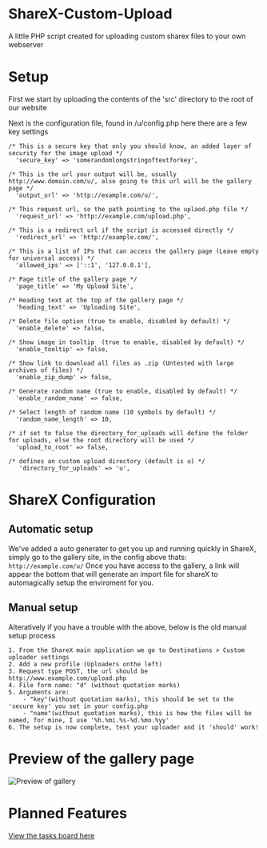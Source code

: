 # ShareX-Custom-Upload
A little PHP script created for uploading custom sharex files to your own webserver

# Setup
First we start by uploading the contents of the 'src' directory to the root of our website

Next is the configuration file, found in /u/config.php here there are a few key settings
```
/* This is a secure key that only you should know, an added layer of security for the image upload */
  'secure_key' => 'somerandomlongstringoftextforkey',

/* This is the url your output will be, usually http://www.domain.com/u/, also going to this url will be the gallery page */
  'output_url' => 'http://example.com/u/',

/* This request url, so the path pointing to the uplaod.php file */
  'request_url' => 'http://example.com/upload.php',

/* This is a redirect url if the script is accessed directly */
  'redirect_url' => 'http://example.com/',

/* This is a list of IPs that can access the gallery page (Leave empty for universal access) */
  'allowed_ips' => ['::1', '127.0.0.1'],

/* Page title of the gallery page */
  'page_title' => 'My Upload Site',

/* Heading text at the top of the gallery page */
  'heading_text' => 'Uploading Site',
  
/* Delete file option (true to enable, disabled by default) */
  'enable_delete' => false,
    
/* Show image in tooltip  (true to enable, disabled by default) */
  'enable_tooltip' => false,

/* Show link to download all files as .zip (Untested with large archives of files) */
  'enable_zip_dump' => false,

/* Generate random name (true to enable, disabled by default) */
  'enable_random_name' => false,

/* Select length of random name (10 symbols by default) */
  'random_name_length' => 10,

/* if set to false the directory_for_uploads will define the folder for uploads, else the root directory will be used */
  'upload_to_root' => false,
    
/* defines an custom upload directory (default is u) */
   'directory_for_uploads' => 'u',
```

# ShareX Configuration

## Automatic setup
We've added a auto generater to get you up and running quickly in ShareX, simply go to the gallery site, in the config above thats: `http://example.com/u/`
Once you have access to the gallery, a link will appear the bottom that will generate an import file for shareX to automagically setup the enviroment for you.

## Manual setup
Alteratively if you have a trouble with the above, below is the old manual setup process
```
1. From the ShareX main application we go to Destinations > Custom uploader settings
2. Add a new profile (Uploaders onthe left)
3. Request type POST, the url should be http://www.example.com/upload.php
4. File form name: "d" (without quotation marks)
5. Arguments are:
    - "key"(without quotation marks), this should be set to the 'secure key' you set in your config.php
    - "name"(without quotation marks), this is how the files will be named, for mine, I use '%h.%mi.%s-%d.%mo.%yy'
6. The setup is now complete, test your uploader and it 'should' work!
```

# Preview of the gallery page
![Preview of gallery](http://u.jiy.io/u/20.54.45-19.07.19.png)

# Planned Features
[View the tasks board here](https://github.com/JoeGandy/ShareX-Custom-Upload/projects/1)
